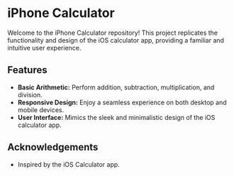 # iPhone Calculator 
Welcome to the iPhone Calculator  repository! This project replicates the functionality and design of the iOS calculator app, providing a familiar and intuitive user experience.

## Features
- **Basic Arithmetic:** Perform addition, subtraction, multiplication, and division.
- **Responsive Design:** Enjoy a seamless experience on both desktop and mobile devices.
- **User Interface:** Mimics the sleek and minimalistic design of the iOS calculator app.

## Acknowledgements
- Inspired by the iOS Calculator app.